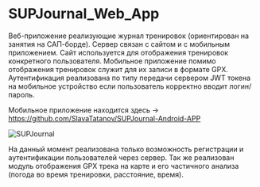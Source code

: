 # SUPJournal_Web_App

Веб-приложение реализующие журнал тренировок (ориентирован на занятия на САП-борде). Сервер связан с сайтом и с мобильным приложением. 
Сайт используется для отображения тренировок конкретного пользователя. 
Мобильное приложение помимо отображения тренировок служит для их записи в формате GPX.
Аутентификация реализована по типу передачи сервером JWT токена на мобильное устройство если пользователь корректно вводит логин/пароль.

Мобильное приложение находится здесь -> https://github.com/SlavaTatanov/SUPJournal-Android-APP

![SUPJournal](https://user-images.githubusercontent.com/107018438/220532782-7141da88-1c98-4db1-bf63-f175806c970e.png)

На данный момент реализована только возможность регистрации и аутентификации пользователей через сервер. 
Так же реализован модуль отображения GPX трека на карте и его частичного анализа (погода во время тренировки, расстояние, время).
